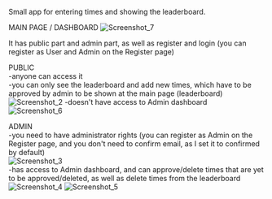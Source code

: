 Small app for entering times and showing the leaderboard.

MAIN PAGE / DASHBOARD
![Screenshot_7](https://user-images.githubusercontent.com/52219954/104927098-4b211c80-59a1-11eb-9a3f-b7874e23403a.jpg)

It has public part and admin part, as well as register and login (you can register as User and Admin on the Register page)

PUBLIC\
-anyone can access it\
-you can only see the leaderboard and add new times, which have to be approved by admin to be shown at the main page (leaderboard)\
![Screenshot_2](https://user-images.githubusercontent.com/52219954/104927293-89b6d700-59a1-11eb-9d0b-09596fa3b0a3.jpg)
-doesn't have access to Admin dashboard\
![Screenshot_6](https://user-images.githubusercontent.com/52219954/104927539-dac6cb00-59a1-11eb-8332-22c910f23374.jpg)

ADMIN\
-you need to have administrator rights (you can register as Admin on the Register page, and you don't need to confirm email, as I set it to confirmed by default)\
![Screenshot_3](https://user-images.githubusercontent.com/52219954/104927656-fb8f2080-59a1-11eb-995d-6ba08d28e798.jpg)\
-has access to Admin dashboard, and can approve/delete times that are yet to be approved/deleted, as well as delete times from the leaderboard \
![Screenshot_4](https://user-images.githubusercontent.com/52219954/104927841-35602700-59a2-11eb-9b9c-4251587b284a.jpg)
![Screenshot_5](https://user-images.githubusercontent.com/52219954/104927848-3729ea80-59a2-11eb-9367-13979f0c8f49.jpg)
